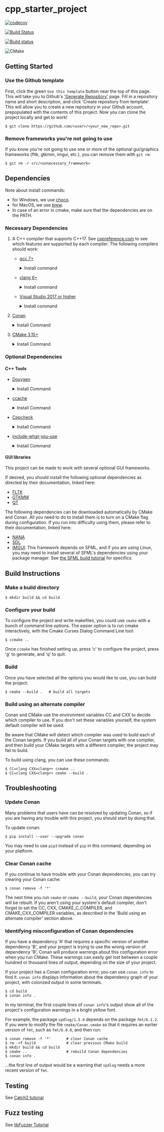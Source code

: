 # cpp_starter_project

[![codecov](https://codecov.io/gh/lefticus/cpp_starter_project/branch/master/graph/badge.svg)](https://codecov.io/gh/lefticus/cpp_starter_project)

[![Build Status](https://travis-ci.org/lefticus/cpp_starter_project.svg?branch=master)](https://travis-ci.org/lefticus/cpp_starter_project)

[![Build status](https://ci.appveyor.com/api/projects/status/ro4lbfoa7n0sy74c/branch/master?svg=true)](https://ci.appveyor.com/project/lefticus/cpp-starter-project/branch/master)

![CMake](https://github.com/lefticus/cpp_starter_project/workflows/CMake/badge.svg)


## Getting Started

### Use the Github template
First, click the green `Use this template` button near the top of this page.
This will take you to Github's ['Generate Repository'](https://github.com/lefticus/cpp_starter_project/generate) page. 
Fill in a repository name and short description, and click 'Create repository from template'. 
This will allow you to create a new repository in your Github account, 
prepopulated with the contents of this project. 
Now you can clone the project locally and get to work!

    $ git clone https://github.com/<user>/<your_new_repo>.git

### Remove frameworks you're not going to use
If you know you're not going to use one or more of the optional gui/graphics 
frameworks (fltk, gtkmm, imgui, etc.), you can remove them with `git rm`:

    $ git rm -r src/<unnecessary_framework>

## Dependencies

Note about install commands: 
- for Windows, we use [choco](https://chocolatey.org/install).
- for MacOS, we use [brew](https://brew.sh/). 
- In case of an error in cmake, make sure that the dependencies are on the PATH.

### Necessary Dependencies
1. A C++ compiler that supports C++17.
See [cppreference.com](https://en.cppreference.com/w/cpp/compiler_support)
to see which features are supported by each compiler.
The following compilers should work:

	* [gcc 7+](https://gcc.gnu.org/)
		<details>
		<summary>Install command</summary>

				- Debian/Ubuntu:
					sudo apt install build-essential

				- Windows:
					choco install mingw -y

				- MacOS:
					brew install gcc

		</details>

	* [clang 6+](https://clang.llvm.org/)
		<details>
		<summary>Install command</summary>

				- Debian/Ubuntu:
					bash -c "$(wget -O - https://apt.llvm.org/llvm.sh)"

				- Windows:
					choco install llvm -y

				- MacOS:
			 		brew install llvm

		</details>

	* [Visual Studio 2017 or higher](https://visualstudio.microsoft.com/)
		<details>
		<summary>Install command</summary>
			One of these

			  - Build Tools 2019 and Windows SDK 10:
				  choco install visualstudio2019buildtools -y
				  choco install windows-sdk-10.1

			  - Visual Studio IDE - 2019 Community:
			  	  choco install visualstudio2019community -y

				// The minimum compiler version is 19.15, which ships with version 15.8 of the IDE.
		</details>


2. [Conan](https://conan.io/)
	<details>
	<summary>Install Command</summary>

			- Via pip - https://docs.conan.io/en/latest/installation.html#install-with-pip-recommended
				pip install conan

			- Windows:
				choco install conan -y

			- MacOS:
			 	brew install conan

	</details>

3. [CMake 3.15+](https://cmake.org/)
	<details>
	<summary>Install Command</summary>

		- Debian/Ubuntu:
			sudo apt-get install cmake

		- Windows:
			choco install cmake -y

		- MacOS:
	 		brew install cmake

	</details>

### Optional Dependencies
#### C++ Tools
- [Doxygen](http://doxygen.nl/)
	<details>
	<summary>Install Command</summary>

		- Debian/Ubuntu:
			sudo apt-get install doxygen
			sudo apt-get install graphviz

		- Windows:
			choco install doxygen.install -y
			choco install graphviz -y

		- MacOS:
	 		brew install doxygen
	 		brew install graphviz

	</details>

- [ccache](https://ccache.dev/)
	<details>
	<summary>Install Command</summary>

		- Debian/Ubuntu:
			sudo apt-get install ccache

		- Windows:
			choco install ccache -y

		- MacOS:
	 		brew install ccache

	</details>

- [Cppcheck](http://cppcheck.sourceforge.net/)
	<details>
	<summary>Install Command</summary>

		- Debian/Ubuntu:
			sudo apt-get install cppcheck

		- Windows:
			choco install cppcheck -y

		- MacOS:
	 		brew install cppcheck

	</details>

- [include-what-you-use](https://include-what-you-use.org/)
	<details>
	<summary>Install Command</summary>

		Follow instructions here:
		https://github.com/include-what-you-use/include-what-you-use#how-to-install
	</details>

#### GUI libraries
This project can be made to work with several optional GUI frameworks.

If desired, you should install the following optional dependencies as
directed by their documentation, linked here:
 
- [FLTK](https://www.fltk.org/doc-1.4/index.html)
- [GTKMM](https://www.gtkmm.org/en/documentation.html)
- [QT](https://doc.qt.io/)

The following dependencies can be downloaded automatically by CMake and Conan. 
All you need to do to install them is to turn on a CMake flag during 
configuration.
If you run into difficulty using them, please refer to their documentation,
linked here:

- [NANA](http://nanapro.org/en-us/documentation/)
- [SDL](http://wiki.libsdl.org/FrontPage)
- [IMGUI](https://github.com/ocornut/imgui/tree/master/docs): 
  This framework depends on SFML, and if you are using Linux, you may need
  to install several of SFML's dependencies using your package manager. See 
  [the SFML build tutorial](https://www.sfml-dev.org/tutorials/2.5/compile-with-cmake.php)
  for specifics.

## Build Instructions

### Make a build directory

    $ mkdir build && cd build

### Configure your build

To configure the project and write makefiles, you could use `cmake` with a
bunch of command line options. The easier option is to run cmake interactively,
with the Cmake Curses Dialog Command Line tool:  

    $ ccmake ..

Once `ccmake` has finished setting up, press 'c' to configure the project, 
press 'g' to generate, and 'q' to quit.

### Build
Once you have selected all the options you would like to use, you can build the 
project:

    $ cmake --build .   # build all targets

### Build using an alternate compiler

Conan and CMake use the environment variables CC and CXX to decide which 
compiler to use. If you don't set these variables yourself, the system 
default compiler will be used.

Be aware that CMake will detect which compiler was used to build each of the 
Conan targets. 
If you build all of your Conan targets with one compiler, and then build your 
CMake targets with a different compiler, the project may fail to build. 

To build using clang, you can use these commands:

    $ CC=clang CXX=clang++ ccmake ..
    $ CC=clang CXX=clang++ cmake --build .

## Troubleshooting

### Update Conan
Many problems that users have can be resolved by updating Conan, so if you are 
having any trouble with this project, you should start by doing that.

To update conan: 

    $ pip install --user --upgrade conan 

You may need to use `pip3` instead of `pip` in this command, depending on your 
platform.

### Clear Conan cache
If you continue to have trouble with your Conan dependencies, you can try 
clearing your Conan cache:

    $ conan remove -f '*'
    
The next time you run `cmake` or `cmake --build`, your Conan dependencies will
be rebuilt. If you aren't using your system's default compiler, don't forget to 
set the CC, CXX, CMAKE_C_COMPILER, and CMAKE_CXX_COMPILER variables, as 
described in the 'Build using an alternate compiler' section above.

### Identifying misconfiguration of Conan dependencies

If you have a dependency 'A' that requires a specific version of another 
dependency 'B', and your project is trying to use the wrong version of 
dependency 'B', Conan will produce warnings about this configuration error 
when you run CMake. These warnings can easily get lost between a couple 
hundred or thousand lines of output, depending on the size of your project. 

If your project has a Conan configuration error, you can use `conan info` to 
find it. `conan info` displays information about the dependency graph of your 
project, with colorized output in some terminals.

    $ cd build
    $ conan info .

In my terminal, the first couple lines of `conan info`'s output show all of the
project's configuration warnings in a bright yellow font. 

For example, the package `spdlog/1.5.0` depends on the package `fmt/6.1.2`.
If you were to modify the file `cmake/Conan.cmake` so that it requires an 
earlier version of `fmt`, such as `fmt/6.0.0`, and then run:

    $ conan remove -f '*'       # clear Conan cache
    $ rm -rf build              # clear previous CMake build
    $ mkdir build && cd build
    $ cmake ..                  # rebuild Conan dependencies
    $ conan info .

...the first line of output would be a warning that `spdlog` needs a more recent
version of `fmt`.

## Testing
See [Catch2 tutorial](https://github.com/catchorg/Catch2/blob/master/docs/tutorial.md)

## Fuzz testing

See [libFuzzer Tutorial](https://github.com/google/fuzzing/blob/master/tutorial/libFuzzerTutorial.md)
